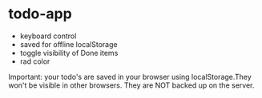 # todo-app

- keyboard control
- saved for offline localStorage
- toggle visibility of Done items
- rad color

Important: your todo's are saved in your browser using localStorage.They won't be visible in other browsers. They are NOT backed up on the server.  

